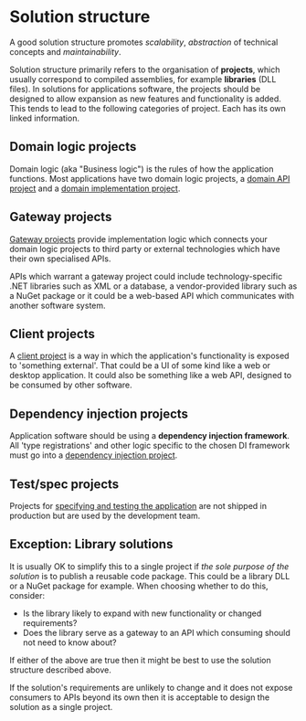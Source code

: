 # Solution structure
A good solution structure promotes *scalability*, *abstraction* of technical concepts and *maintainability*.

Solution structure primarily refers to the organisation of **projects**, which usually correspond to compiled assemblies, for example **libraries** (DLL files). In solutions for applications software, the projects should be designed to allow expansion as new features and functionality is added. This tends to lead to the following categories of project. Each has its own linked information.

## Domain logic projects
Domain logic (aka "Business logic") is the rules of how the application functions. Most applications have two domain logic projects, a [domain API project] and a [domain implementation project].

## Gateway projects
[Gateway projects] provide implementation logic which connects your domain logic projects to third party or external technologies which have their own specialised APIs.

APIs which warrant a gateway project could include technology-specific .NET libraries such as XML or a database, a vendor-provided library such as a NuGet package or it could be a web-based API which communicates with another software system.

## Client projects
A [client project] is a way in which the application's functionality is exposed to 'something external'. That could be a UI of some kind like a web or desktop application. It could also be something like a web API, designed to be consumed by other software.

## Dependency injection projects
Application software should be using a **dependency injection framework**. All 'type registrations' and other logic specific to the chosen DI framework must go into a [dependency injection project].

## Test/spec projects
Projects for [specifying and testing the application] are not shipped in production but are used by the development team.

[domain API project]: DomainApiProject.md
[domain implementation project]: DomainImplementationProject.md
[Gateway projects]: GatewayProject.md
[client project]: ClientProject.md
[specifying and testing the application]: TestAndSpecProjects.md
[dependency injection project]: DependencyInjectionProject.md

## Exception: Library solutions
It is usually OK to simplify this to a single project if *the sole purpose of the solution* is to publish a reusable code package. This could be a library DLL or a NuGet package for example. When choosing whether to do this, consider:

* Is the library likely to expand with new functionality or changed requirements?
* Does the library serve as a gateway to an API which consuming should not need to know about?

If either of the above are true then it might be best to use the solution structure described above.

If the solution's requirements are unlikely to change and it does not expose consumers to APIs beyond its own then it is acceptable to design the solution as a single project.
